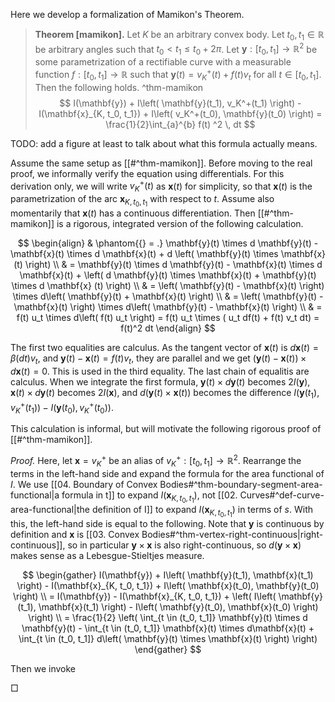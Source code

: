 Here we develop a formalization of Mamikon's Theorem.

> __Theorem [mamikon].__ Let $K$ be an arbitrary convex body. Let $t_0, t_1 \in \mathbb{R}$ be arbitrary angles such that $t_0 < t_1 \leq t_0 + 2\pi$. Let $\mathbf{y} : [t_0, t_1] \to \mathbb{R}^2$ be some parametrization of a rectifiable curve with a measurable function $f : [t_0, t_1] \to \mathbb{R}$ such that $\mathbf{y}(t) = v_K^+(t) + f(t)v_t$ for all $t \in [t_0, t_1]$. Then the following holds. ^thm-mamikon
$$
I(\mathbf{y}) + I\left( \mathbf{y}(t_1), v_K^+(t_1) \right) - I(\mathbf{x}_{K, t_0, t_1}) + I\left( v_K^+(t_0), \mathbf{y}(t_0) \right) =  \frac{1}{2}\int_{a}^{b} f(t) ^2 \, dt
$$

TODO: add a figure at least to talk about what this formula actually means.

Assume the same setup as [[#^thm-mamikon]]. Before moving to the real proof, we informally verify the equation using differentials. For this derivation only, we will write $v^+_K(t)$ as $\mathbf{x}(t)$ for simplicity, so that $\mathbf{x}(t)$ is the parametrization of the arc $\mathbf{x}_{K, t_0, t_1}$ with respect to $t$. Assume also momentarily that $\mathbf{x}(t)$ has a continuous differentiation. Then [[#^thm-mamikon]] is a rigorous, integrated version of the following calculation. 

$$
\begin{align}
& \phantom{{} = .} \mathbf{y}(t) \times d \mathbf{y}(t) - \mathbf{x}(t) \times d \mathbf{x}(t) + d \left( \mathbf{y}(t) \times \mathbf{x}(t) \right)  \\
& = \mathbf{y}(t) \times d \mathbf{y}(t) - \mathbf{x}(t) \times d \mathbf{x}(t) + \left( d \mathbf{y}(t) \times \mathbf{x}(t) + \mathbf{y}(t) \times d \mathbf{x} (t) \right)  \\
& = \left( \mathbf{y}(t) - \mathbf{x}(t) \right) \times d\left( \mathbf{y}(t) + \mathbf{x}(t) \right)  \\
& = \left( \mathbf{y}(t) - \mathbf{x}(t) \right) \times d\left( \mathbf{y}(t) - \mathbf{x}(t) \right)  \\
& = f(t) u_t \times d\left( f(t) u_t \right) = f(t) u_t \times ( u_t df(t) + f(t) v_t dt) = f(t)^2 dt
\end{align}
$$

The first two equalities are calculus. As the tangent vector of $\mathbf{x}(t)$ is $d \mathbf{x}(t) = \beta(dt)v_t$, and $\mathbf{y}(t) - \mathbf{x}(t) = f(t)v_t$, they are parallel and we get $(\mathbf{y}(t) - \mathbf{x}(t)) \times d \mathbf{x}(t) = 0$. This is used in the third equality. The last chain of equalitis are calculus. When we integrate the first formula, $\mathbf{y}(t) \times d \mathbf{y}(t)$ becomes $2I(\mathbf{y})$, $\mathbf{x}(t) \times d \mathbf{y}(t)$ becomes $2I(\mathbf{x})$, and $d(\mathbf{y}(t) \times \mathbf{x}(t))$ becomes the difference $I\left( \mathbf{y}(t_1), v_K^+(t_1) \right) - I\left( \mathbf{y}(t_0), v_K^+(t_0) \right)$.

This calculation is informal, but will motivate the following rigorous proof of [[#^thm-mamikon]].

_Proof._ Here, let $\mathbf{x} = v_K^+$ be an alias of $v_K^+ : [t_0, t_1] \to \mathbb{R}^2$. Rearrange the terms in the left-hand side and expand the formula for the area functional of $I$. We use [[04. Boundary of Convex Bodies#^thm-boundary-segment-area-functional|a formula in t]] to expand $I(\mathbf{x}_{K, t_0, t_1})$, not [[02. Curves#^def-curve-area-functional|the definition of I]] to expand $I(\mathbf{x}_{K, t_0, t_1})$ in terms of $s$. With this, the left-hand side is equal to the following. Note that $\mathbf{y}$ is continuous by definition and $\mathbf{x}$ is [[03. Convex Bodies#^thm-vertex-right-continuous|right-continuous]], so in particular $\mathbf{y} \times \mathbf{x}$ is also right-continuous, so $d(\mathbf{y} \times \mathbf{x})$ makes sense as a Lebesgue-Stieltjes measure.

$$
\begin{gather}
I(\mathbf{y}) + I\left( \mathbf{y}(t_1), \mathbf{x}(t_1) \right) - I(\mathbf{x}_{K, t_0, t_1}) + I\left( \mathbf{x}(t_0), \mathbf{y}(t_0) \right) \\
= I(\mathbf{y}) - I(\mathbf{x}_{K, t_0, t_1}) + \left( I\left( \mathbf{y}(t_1), \mathbf{x}(t_1) \right) - I\left( \mathbf{y}(t_0), \mathbf{x}(t_0) \right) \right) \\
= \frac{1}{2} \left( \int_{t \in (t_0, t_1]} \mathbf{y}(t) \times d \mathbf{y}(t) - \int_{t \in (t_0, t_1]} \mathbf{x}(t) \times d\mathbf{x}(t) + \int_{t \in (t_0, t_1]} d\left( \mathbf{y}(t) \times \mathbf{x}(t) \right)  \right)
\end{gather}
$$

Then we invoke 

□